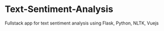 # Text-Sentiment-Analysis
Fullstack app for text sentiment analysis using Flask, Python, NLTK, Vuejs

